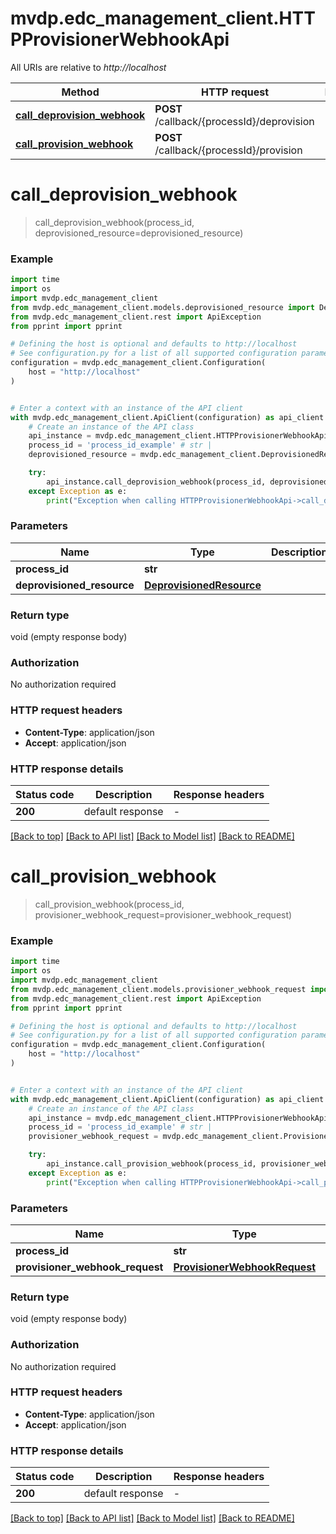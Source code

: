 # mvdp.edc_management_client.HTTPProvisionerWebhookApi

All URIs are relative to *http://localhost*

Method | HTTP request | Description
------------- | ------------- | -------------
[**call_deprovision_webhook**](HTTPProvisionerWebhookApi.md#call_deprovision_webhook) | **POST** /callback/{processId}/deprovision | 
[**call_provision_webhook**](HTTPProvisionerWebhookApi.md#call_provision_webhook) | **POST** /callback/{processId}/provision | 


# **call_deprovision_webhook**
> call_deprovision_webhook(process_id, deprovisioned_resource=deprovisioned_resource)



### Example

```python
import time
import os
import mvdp.edc_management_client
from mvdp.edc_management_client.models.deprovisioned_resource import DeprovisionedResource
from mvdp.edc_management_client.rest import ApiException
from pprint import pprint

# Defining the host is optional and defaults to http://localhost
# See configuration.py for a list of all supported configuration parameters.
configuration = mvdp.edc_management_client.Configuration(
    host = "http://localhost"
)


# Enter a context with an instance of the API client
with mvdp.edc_management_client.ApiClient(configuration) as api_client:
    # Create an instance of the API class
    api_instance = mvdp.edc_management_client.HTTPProvisionerWebhookApi(api_client)
    process_id = 'process_id_example' # str | 
    deprovisioned_resource = mvdp.edc_management_client.DeprovisionedResource() # DeprovisionedResource |  (optional)

    try:
        api_instance.call_deprovision_webhook(process_id, deprovisioned_resource=deprovisioned_resource)
    except Exception as e:
        print("Exception when calling HTTPProvisionerWebhookApi->call_deprovision_webhook: %s\n" % e)
```


### Parameters

Name | Type | Description  | Notes
------------- | ------------- | ------------- | -------------
 **process_id** | **str**|  | 
 **deprovisioned_resource** | [**DeprovisionedResource**](DeprovisionedResource.md)|  | [optional] 

### Return type

void (empty response body)

### Authorization

No authorization required

### HTTP request headers

 - **Content-Type**: application/json
 - **Accept**: application/json

### HTTP response details
| Status code | Description | Response headers |
|-------------|-------------|------------------|
**200** | default response |  -  |

[[Back to top]](#) [[Back to API list]](../README.md#documentation-for-api-endpoints) [[Back to Model list]](../README.md#documentation-for-models) [[Back to README]](../README.md)

# **call_provision_webhook**
> call_provision_webhook(process_id, provisioner_webhook_request=provisioner_webhook_request)



### Example

```python
import time
import os
import mvdp.edc_management_client
from mvdp.edc_management_client.models.provisioner_webhook_request import ProvisionerWebhookRequest
from mvdp.edc_management_client.rest import ApiException
from pprint import pprint

# Defining the host is optional and defaults to http://localhost
# See configuration.py for a list of all supported configuration parameters.
configuration = mvdp.edc_management_client.Configuration(
    host = "http://localhost"
)


# Enter a context with an instance of the API client
with mvdp.edc_management_client.ApiClient(configuration) as api_client:
    # Create an instance of the API class
    api_instance = mvdp.edc_management_client.HTTPProvisionerWebhookApi(api_client)
    process_id = 'process_id_example' # str | 
    provisioner_webhook_request = mvdp.edc_management_client.ProvisionerWebhookRequest() # ProvisionerWebhookRequest |  (optional)

    try:
        api_instance.call_provision_webhook(process_id, provisioner_webhook_request=provisioner_webhook_request)
    except Exception as e:
        print("Exception when calling HTTPProvisionerWebhookApi->call_provision_webhook: %s\n" % e)
```


### Parameters

Name | Type | Description  | Notes
------------- | ------------- | ------------- | -------------
 **process_id** | **str**|  | 
 **provisioner_webhook_request** | [**ProvisionerWebhookRequest**](ProvisionerWebhookRequest.md)|  | [optional] 

### Return type

void (empty response body)

### Authorization

No authorization required

### HTTP request headers

 - **Content-Type**: application/json
 - **Accept**: application/json

### HTTP response details
| Status code | Description | Response headers |
|-------------|-------------|------------------|
**200** | default response |  -  |

[[Back to top]](#) [[Back to API list]](../README.md#documentation-for-api-endpoints) [[Back to Model list]](../README.md#documentation-for-models) [[Back to README]](../README.md)

